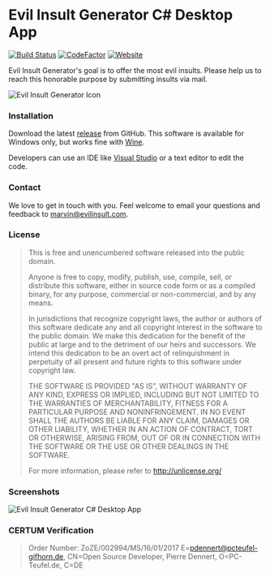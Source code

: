 # Evil Insult Generator C# Desktop App
[![Build Status](https://travis-ci.org/EvilInsultGenerator/c-sharp-desktop.svg?branch=master)](https://travis-ci.org/EvilInsultGenerator/c-sharp-desktop)
[![CodeFactor](https://www.codefactor.io/repository/github/evilinsultgenerator/c-sharp-desktop/badge)](https://www.codefactor.io/repository/github/evilinsultgenerator/c-sharp-desktop)
[![Website](https://img.shields.io/website-up-down-green-red/https/shields.io.svg)](https://evilinsult.com)

Evil Insult Generator's goal is to offer the most evil insults. Please help us to reach this honorable purpose by submitting insults via mail.

![Evil Insult Generator Icon](https://cloud.githubusercontent.com/assets/22981912/19600664/5521d010-97a6-11e6-9f67-fec931b199d7.png)

### Installation

Download the latest [release](https://github.com/EvilInsultGenerator/c-sharp-desktop/releases/latest/) from GitHub. This software is available for Windows only, but works fine with [Wine](https://www.winehq.org/).

Developers can use an IDE like [Visual Studio](https://www.visualstudio.com/) or a text editor to edit the code.

### Contact

We love to get in touch with you. Feel welcome to email your questions and feedback to [marvin@evilinsult.com](mailto:marvin@evilinsult.com).

### License
> This is free and unencumbered software released into the public domain.
>
> Anyone is free to copy, modify, publish, use, compile, sell, or
> distribute this software, either in source code form or as a compiled
> binary, for any purpose, commercial or non-commercial, and by any
> means.
>
> In jurisdictions that recognize copyright laws, the author or authors
> of this software dedicate any and all copyright interest in the
> software to the public domain. We make this dedication for the benefit
> of the public at large and to the detriment of our heirs and
> successors. We intend this dedication to be an overt act of
> relinquishment in perpetuity of all present and future rights to this
> software under copyright law.
>
> THE SOFTWARE IS PROVIDED "AS IS", WITHOUT WARRANTY OF ANY KIND,
> EXPRESS OR IMPLIED, INCLUDING BUT NOT LIMITED TO THE WARRANTIES OF
> MERCHANTABILITY, FITNESS FOR A PARTICULAR PURPOSE AND NONINFRINGEMENT.
> IN NO EVENT SHALL THE AUTHORS BE LIABLE FOR ANY CLAIM, DAMAGES OR
> OTHER LIABILITY, WHETHER IN AN ACTION OF CONTRACT, TORT OR OTHERWISE,
> ARISING FROM, OUT OF OR IN CONNECTION WITH THE SOFTWARE OR THE USE OR
> OTHER DEALINGS IN THE SOFTWARE.
>
> For more information, please refer to <http://unlicense.org/>

### Screenshots

![Evil Insult Generator C# Desktop App](https://cloud.githubusercontent.com/assets/23154819/19838935/65761158-9ed9-11e6-96b6-85baf9edb430.PNG)


### CERTUM Verification
> Order Number: ZoZE/002994/MS/16/01/2017
> E=pdennert@pcteufel-gifhorn.de,
> CN=Open Source Developer,
> Pierre Dennert,
> O=PC-Teufel.de,
> C=DE